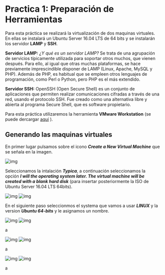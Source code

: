 # Practica 1: Preparación de Herramientas

Para esta práctica se realizará la virtualización de dos maquinas virtuales. En ellas se instalará un Ubuntu Server 16.04 LTS de 64 bits y se instalarán los servidor **LAMP** y **SSH**.

**Servidor LAMP:** *¿Y qué es un servidor LAMP?* Se trata de una agrupación de servicios típicamente utilizada para soportar otros muchos, que vienen después. Para ello, al igual que otras muchas plataformas, se hace previamente imprescindible disponer de LAMP (Linux, Apache, MySQL y PHP). Además de PHP, es habitual que se empleen otros lenguajes de programación, como Perl o Python, pero PHP es el más extendido.

**Servidor SSH:** OpenSSH (Open Secure Shell) es un conjunto de aplicaciones que permiten realizar comunicaciones cifradas a través de una red, usando el protocolo SSH. Fue creado como una alternativa libre y abierta al programa Secure Shell, que es software propietario.

Para esta práctica utilizaremos la herramienta **VMware Workstation** (se puede dercargar [aquí](https://www.vmware.com/es.html) ).

## Generando las maquinas virtuales

En primer lugar pulsamos sobre el icono ***Create a New Virtual Machine*** que se señala en la imagen.

![img](https://github.com/McMayXIII/Servidores-Web-Altas-Prestaciones/blob/master/Pracctica%201/image/img1.png)

Seleccionamos la intalación ***Typica***, a continuación seleccionamos la opción ***I will the operating system later. The virtual machine will be created with a blank hard disk*** (para insertar posteriormente la ISO de Ubuntu Server 16.04 LTS 64bits).

 ![img](https://github.com/McMayXIII/Servidores-Web-Altas-Prestaciones/blob/master/Pracctica%201/image/img2.png) ![img](https://github.com/McMayXIII/Servidores-Web-Altas-Prestaciones/blob/master/Pracctica%201/image/img3.png)

En el siguiente paso seleccionmos el systema que vamos a usar ***LINUX*** y la version ***Ubuntu 64-bits*** y le asignamos un nombre.

 ![img](https://github.com/McMayXIII/Servidores-Web-Altas-Prestaciones/blob/master/Pracctica%201/image/img4.png) ![img](https://github.com/McMayXIII/Servidores-Web-Altas-Prestaciones/blob/master/Pracctica%201/image/img5.png)

a

 ![img](https://github.com/McMayXIII/Servidores-Web-Altas-Prestaciones/blob/master/Pracctica%201/image/img6.png) ![img](https://github.com/McMayXIII/Servidores-Web-Altas-Prestaciones/blob/master/Pracctica%201/image/img7.png)

a

 ![img](https://github.com/McMayXIII/Servidores-Web-Altas-Prestaciones/blob/master/Pracctica%201/image/img8.png) ![img](https://github.com/McMayXIII/Servidores-Web-Altas-Prestaciones/blob/master/Pracctica%201/image/img9.png)

a
